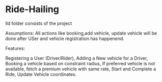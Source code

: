# Ride-Hailing

lld folder consists of the project

Assumptions:
All actions like booking,add vehicle, update vehicle will be done after USer and vehicle registration has happenend.



Features:

Registering a User (Driver/Rider),
Adding a New vehicle for a Driver,
Booking a vehicle based on constraint radius,
If preferred vehicle is not available, fetch a premium vehicle with same rate,
Start and Complete a Ride,
Update Vehicle coordinates.

